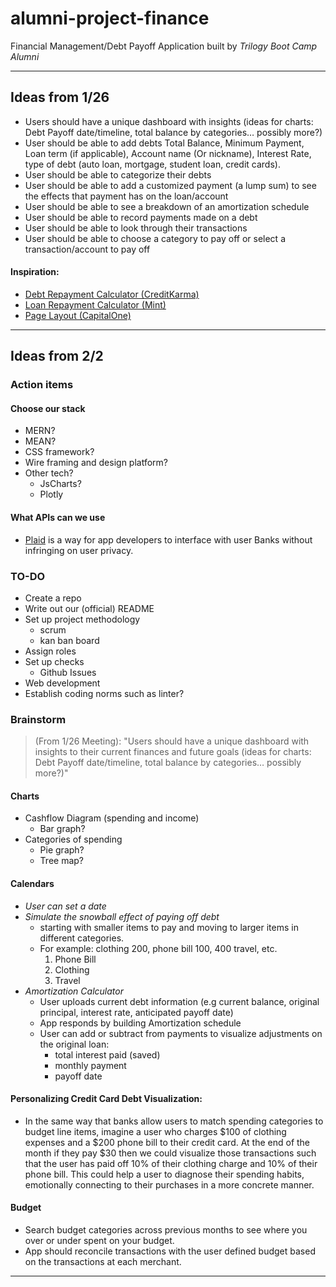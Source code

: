 # alumni-project-finance
Financial Management/Debt Payoff Application built by *Trilogy Boot Camp Alumni*

---

## Ideas from 1/26
- Users should have a unique dashboard with insights (ideas for charts: Debt Payoff date/timeline, total balance by categories… possibly more?)
- User should be able to add debts Total Balance, Minimum Payment,  Loan term (if applicable), Account name (Or nickname), Interest Rate, type of debt (auto loan, mortgage, student loan, credit cards).
- User should be able to categorize their debts  
- User should be able to add a customized payment (a lump sum) to see the effects that payment has on the loan/account
- User should be able to see a breakdown of an amortization schedule
- User should be able to record payments made on a debt
- User should be able to look through their transactions
- User should be able to choose a category to pay off or select a transaction/account to pay off
	
#### Inspiration: 
- [Debt Repayment Calculator (CreditKarma)](https://www.creditkarma.com/calculators/debtrepayment)
- [Loan Repayment Calculator (Mint)](https://mint.intuit.com/resources/loan-calculator/)
- [Page Layout (CapitalOne)](https://www.capitalone.com/credit-cards/benefits/)

---

## Ideas from 2/2

### Action items
#### Choose our stack
- MERN?
- MEAN?
- CSS framework?
- Wire framing and design platform?
- Other tech? 
    - JsCharts?
    - Plotly

#### What APIs can we use
- [Plaid](https://plaid.com) is a way for app developers to interface with user Banks without infringing on user privacy.
 
### TO-DO
- Create a repo
- Write out our (official) README
- Set up project methodology
    - scrum
    - kan ban board
- Assign roles
- Set up checks
    - Github Issues
- Web development
- Establish coding norms such as linter?

### Brainstorm
> (From 1/26 Meeting): "Users should have a unique dashboard with insights to their current finances and future goals (ideas for charts: Debt Payoff date/timeline, total balance by categories… possibly more?)"

#### Charts
- Cashflow Diagram (spending and income)
    - Bar graph?
- Categories of spending 
    - Pie graph?
    - Tree map?

#### Calendars
- *User can set a date*
- *Simulate the snowball effect of paying off debt*
    - starting with smaller items to pay and moving to larger items in different categories. 
    - For example: clothing 200, phone bill 100, 400 travel, etc.
        1. Phone Bill
        2. Clothing
        3. Travel
- *Amortization Calculator*
    - User uploads current debt information (e.g current balance, original principal, interest rate, anticipated payoff date)
    - App responds by building Amortization schedule
    - User can add or subtract from payments to visualize adjustments on the original loan:
        - total interest paid (saved)
        - monthly payment
        - payoff date

#### Personalizing Credit Card Debt Visualization:
- In the same way that banks allow users to match spending categories to budget line items, imagine a user who charges $100 of clothing expenses and a $200 phone bill to their credit card. At the end of the month if they pay $30 then we could visualize those transactions such that the user has paid off 10% of their clothing charge and 10% of their phone bill. This could help a user to diagnose their spending habits, emotionally connecting to their purchases in a more concrete manner.

#### Budget
- Search budget categories across previous months to see where you over or under spent on your budget.
- App should reconcile transactions with the user defined budget based on the transactions at each merchant.

---
